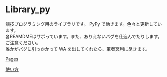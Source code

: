 # Library_py

競技プログラミング用のライブラリです。 PyPy で動きます。色々と更新しています。  
各REAMDMEはサボっています。また、ありえないバグを仕込んでたりします。ご注意ください。  
誰かがバグに引っかかって WA を出してくれたら、筆者冥利に尽きます。  

[Pages](https://titan-23.github.io/Library_py/)

[使い方](https://github.com/titan-23/Library_py/blob/main/docs/HowToUse.md)

